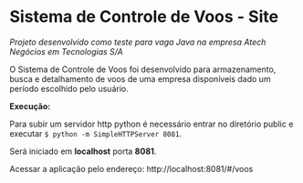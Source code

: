 Sistema de Controle de Voos - Site
=================================

_Projeto desenvolvido como teste para vaga Java na empresa Atech Negócios em Tecnologias S/A_

O Sistema de Controle de Voos foi desenvolvido para armazenamento, busca e detalhamento de voos de uma empresa disponíveis dado um período escolhido pelo usuário.

**Execução:**

Para subir um servidor http python é necessário entrar no diretório public e executar `$ python -m SimpleHTTPServer 8081`.

Será iniciado em **localhost** porta **8081**.

Acessar a aplicação pelo endereço: http://localhost:8081/#/voos
